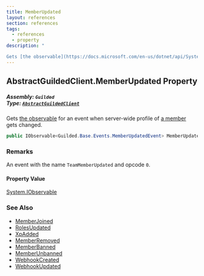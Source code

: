 ```yaml
---
title: MemberUpdated
layout: references
section: references
tags:
  - references
  - property
description: "

Gets [the observable](https://docs.microsoft.com/en-us/dotnet/api/System.IObservable-1 'System.IObservable`1') for an event when server-wide profile of [a member](Member 'Guilded.Base.Servers.Member') gets changed."
---
```


## AbstractGuildedClient.MemberUpdated Property
##### **Assembly:** `Guilded`<br/>**Type:** [`AbstractGuildedClient`](AbstractGuildedClient 'Guilded.AbstractGuildedClient')

Gets [the observable](https://docs.microsoft.com/en-us/dotnet/api/System.IObservable-1 'System.IObservable`1') for an event when server-wide profile of [a member](Member 'Guilded.Base.Servers.Member') gets changed.

```csharp
public IObservable<Guilded.Base.Events.MemberUpdatedEvent> MemberUpdated { get; }
```

### Remarks
  
An event with the name `TeamMemberUpdated` and opcode `0`.

#### Property Value
[System.IObservable](https://docs.microsoft.com/en-us/dotnet/api/System.IObservable 'System.IObservable')

### See Also
- [MemberJoined](AbstractGuildedClient.MemberJoined 'Guilded.AbstractGuildedClient.MemberJoined')
- [RolesUpdated](AbstractGuildedClient.RolesUpdated 'Guilded.AbstractGuildedClient.RolesUpdated')
- [XpAdded](AbstractGuildedClient.XpAdded 'Guilded.AbstractGuildedClient.XpAdded')
- [MemberRemoved](AbstractGuildedClient.MemberRemoved 'Guilded.AbstractGuildedClient.MemberRemoved')
- [MemberBanned](AbstractGuildedClient.MemberBanned 'Guilded.AbstractGuildedClient.MemberBanned')
- [MemberUnbanned](AbstractGuildedClient.MemberUnbanned 'Guilded.AbstractGuildedClient.MemberUnbanned')
- [WebhookCreated](AbstractGuildedClient.WebhookCreated 'Guilded.AbstractGuildedClient.WebhookCreated')
- [WebhookUpdated](AbstractGuildedClient.WebhookUpdated 'Guilded.AbstractGuildedClient.WebhookUpdated')